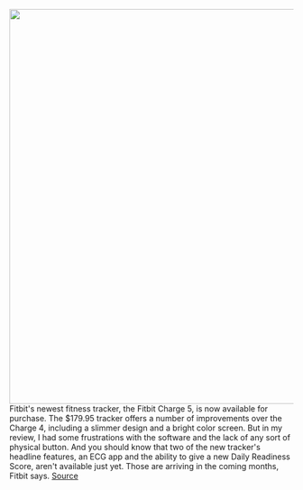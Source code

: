 <img src='https://cdn.vox-cdn.com/thumbor/D24FXR-sW-pqOEF30LO7WWC31Ss=/0x0:2040x1530/1200x800/filters:focal(857x602:1183x928)/cdn.vox-cdn.com/uploads/chorus_image/image/69917128/jpeters_210914_4757_0007.0.jpg' width='700px' /><br/>
Fitbit's newest fitness tracker, the Fitbit Charge 5, is now available for purchase. The $179.95 tracker offers a number of improvements over the Charge 4, including a slimmer design and a bright color screen. But in my review, I had some frustrations with the software and the lack of any sort of physical button. And you should know that two of the new tracker's headline features, an ECG app and the ability to give a new Daily Readiness Score, aren't available just yet. Those are arriving in the coming months, Fitbit says.
<a href='https://www.theverge.com/2021/9/27/22697200/fitbit-charge-5-fitness-tracker-price-available'> Source <a/>